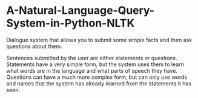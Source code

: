 # A-Natural-Language-Query-System-in-Python-NLTK
Dialogue system that allows you to submit some simple facts and then ask questions about them. 

Sentences submitted by the user are either statements or questions. Statements have a very simple form, but the system uses them to learn what words are in the language and what parts of speech they have. Questions can have a much more complex form, but can only use words and names that the system has already learned from the statements it has seen.
